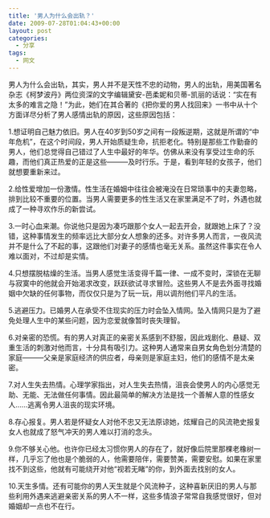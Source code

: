```yaml
---
title: '男人为什么会出轨？'
date: 2009-07-28T01:04:43+00:00
layout: post
categories:
  - 分享
tags:
  - 网文
---
```


男人为什么会出轨，其实，男人并不是天性不忠的动物，男人的出轨，用美国著名杂志《柯梦波丹》两位资深的文字编辑黛安-芭柔妮和贝蒂-凯丽的话说：“实在有太多的难言之隐！”为此，她们在其合著的《把你爱的男人找回来》一书中从十个方面详尽分析了男人感情出轨的原因，这些原因包括：

1.想证明自己魅力依旧。男人在40岁到50岁之间有一段叛逆期，这就是所谓的“中年危机”，在这个时间段，男人开始质疑生命，抗拒老化。特别是那些工作勤奋的男人，他们总觉得自己错过了人生中最好的年华。仿佛从来没有享受过生命的乐趣，而他们真正热爱的正是这些———及时行乐。于是，看到年轻的女孩子，他们就想要重新来过。

2.给性爱增加一份激情。性生活在婚姻中往往会被淹没在日常琐事中的夫妻忽略，排到比较不重要的位置。当男人需要更多的性生活又在家里满足不了时，外遇也就成了一种寻欢作乐的新尝试。

3.一时心血来潮。你说他只是因为凑巧跟那个女人一起去开会，就跟她上床了？没错，这种事情发生的频率远比大部分女人想象的还多。对许多男人而言，一夜风流并不是什么了不起的事，这跟他们对妻子的感情也毫无关系。虽然这件事实在令人难以面对，不过却是实情。
<!--more-->
4.只想摆脱枯燥的生活。当男人感觉生活变得千篇一律、一成不变时，深锁在无聊与寂寞中的他就会开始渴求改变，跃跃欲试寻求冒险。这些男人不是去外面寻找婚姻中欠缺的任何事物，而仅仅只是为了玩一玩，用以调剂他们平凡的生活。

5.逃避压力。已婚男人在承受不住现实的压力时会坠入情网。坠入情网只是为了避免处理人生中的某些问题，因为恋爱就像暂时丧失理智。

6.对亲密的恐慌。有的男人对真正的亲密关系感到不舒服，因此戏剧化、悬疑、双重生活的刺激对他而言，十分具有吸引力。这种男人通常来自男女角色划分清楚的家庭———父亲是家庭经济的供应者，母亲则是家庭主妇，他们的感情不是太亲密。

7.对人生失去热情。心理学家指出，对人生失去热情，沮丧会使男人的内心感觉无助、无能、无法做任何事情。因此最简单的解决方法是找一个善解人意的性感女人……逃离令男人沮丧的现实环境。

8.存心报复。男人若是怀疑女人对他不忠又无法原谅她，炫耀自己的风流艳史报复女人也就成了怒气冲天的男人难以打消的念头。

9.你不够关心他。也许你已经太习惯你男人的存在了，就好像后院里那棵老橡树一样，几乎忘了他也是个脆弱的人，他需要陪伴，需要赞美，需要安慰。如果在家里找不到这些，他就有可能绕开对他“视若无睹”的你，到外面去找别的女人。

10.天生多情。还有可能你的男人天生就是个风流种子，这种喜新厌旧的男人与那些利用外遇来逃避亲密关系的男人不一样，这些多情浪子常常自我感觉很好，但对婚姻却一点也不在行。
